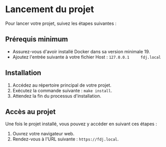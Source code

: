 # Lancement du projet

Pour lancer votre projet, suivez les étapes suivantes :

## Prérequis minimum

- Assurez-vous d'avoir installé Docker dans sa version minimale 19.
- Ajoutez l'entrée suivante à votre fichier Host : `127.0.0.1     fdj.local`

## Installation

1. Accédez au répertoire principal de votre projet.
2. Exécutez la commande suivante : `make install`.
3. Attendez la fin du processus d'installation.

## Accès au projet

Une fois le projet installé, vous pouvez y accéder en suivant ces étapes :

1. Ouvrez votre navigateur web.
2. Rendez-vous à l'URL suivante : `https://fdj.local`.
